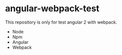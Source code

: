 # angular-webpack-test
This repository is only for test angular 2 with webpack.

- Node
- Npm
- Angular
- Webpack